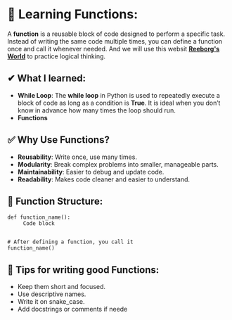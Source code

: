 # 🧠 Learning Functions:
A **function** is a reusable block of code designed to perform a specific task. Instead of writing the same code multiple times, you can define a function once and call it whenever needed. And we will use this websit **[Reeborg's World](https://reeborg.ca/index_en.html)** to practice logical thinking.

## ✔ What I learned:
- **While Loop**: The **while loop** in Python is used to repeatedly execute a block of code as long as a condition is **True**. It is ideal when you don’t know in advance how many times the loop should run.
- **Functions**

## ✅ Why Use Functions?
- **Reusability**: Write once, use many times.
- **Modularity**: Break complex problems into smaller, manageable parts.
- **Maintainability**: Easier to debug and update code.
- **Readability**: Makes code cleaner and easier to understand.

## 🔧 Function Structure:
```
def function_name():
     Code block


# After defining a function, you call it
function_name()
```

## 🧪 Tips for writing good Functions:
- Keep them short and focused.
- Use descriptive names.
- Write it on snake_case. 
- Add docstrings or comments if neede
